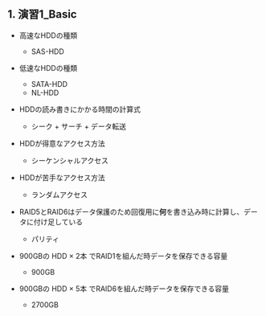 ## 1. 演習1_Basic
- 高速なHDDの種類
  - SAS-HDD

- 低速なHDDの種類
  - SATA-HDD
  - NL-HDD

- HDDの読み書きにかかる時間の計算式
  - シーク + サーチ + データ転送

- HDDが得意なアクセス方法
  - シーケンシャルアクセス

- HDDが苦手なアクセス方法
  - ランダムアクセス

- RAID5とRAID6はデータ保護のため回復用に**何**を書き込み時に計算し、データに付け足している
  - パリティ

- 900GBの HDD × 2本 でRAID1を組んだ時データを保存できる容量
  - 900GB

- 900GBの HDD × 5本 でRAID6を組んだ時データを保存できる容量
  - 2700GB
